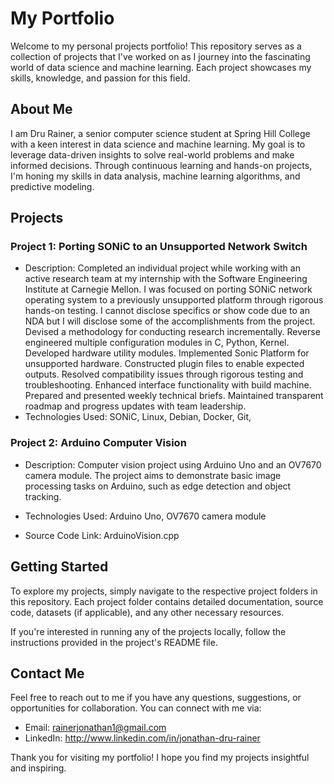 # My Portfolio

Welcome to my personal projects portfolio! This repository serves as a collection of projects that I've worked on as I journey into the fascinating world of data science and machine learning. Each project showcases my skills, knowledge, and passion for this field.

## About Me

I am Dru Rainer, a senior computer science student at Spring Hill College with a keen interest in data science and machine learning. My goal is to leverage data-driven insights to solve real-world problems and make informed decisions. Through continuous learning and hands-on projects, I'm honing my skills in data analysis, machine learning algorithms, and predictive modeling.

## Projects

### Project 1: Porting SONiC to an Unsupported Network Switch 

- Description: Completed an individual project while working with an active research team at my internship with the Software Engineering Institute at Carnegie Mellon. I was focused on porting SONiC network operating system to a previously unsupported platform through rigorous hands-on testing. I cannot disclose specifics or show code due to an NDA but I will disclose some of the accomplishments from the project. Devised a methodology for conducting research incrementally. Reverse engineered multiple configuration modules in C, Python, Kernel. Developed hardware utility modules. Implemented Sonic Platform for unsupported hardware. Constructed plugin files to enable expected outputs. Resolved compatibility issues through rigorous testing and troubleshooting. Enhanced interface functionality with build machine. Prepared and presented weekly technical briefs. Maintained transparent roadmap and progress updates with team leadership.
- Technologies Used: SONiC, Linux, Debian, Docker, Git, 

### Project 2: Arduino Computer Vision 

- Description: Computer vision project using Arduino Uno and an OV7670 camera module. The project aims to demonstrate basic image processing tasks on Arduino, such as edge detection and object tracking. 

- Technologies Used: Arduino Uno, OV7670 camera module
- Source Code Link: ArduinoVision.cpp

## Getting Started

To explore my projects, simply navigate to the respective project folders in this repository. Each project folder contains detailed documentation, source code, datasets (if applicable), and any other necessary resources.

If you're interested in running any of the projects locally, follow the instructions provided in the project's README file.

## Contact Me

Feel free to reach out to me if you have any questions, suggestions, or opportunities for collaboration. You can connect with me via:

- Email: rainerjonathan1@gmail.com
- LinkedIn: http://www.linkedin.com/in/jonathan-dru-rainer

Thank you for visiting my portfolio! I hope you find my projects insightful and inspiring.
